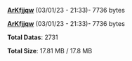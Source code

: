 [**ArKfjjqw**](/data/ArKfjjqw.txt) (03/01/23 - 21:33)- 7736 bytes

[**ArKfjjqw**](/data/ArKfjjqw.txt) (03/01/23 - 21:33)- 7736 bytes

**Total Datas**: 2731

**Total Size**: 17.81 MB / 17.8 MB